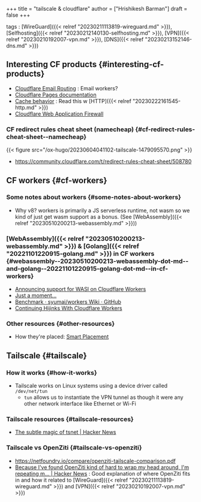 +++
title = "tailscale & cloudflare"
author = ["Hrishikesh Barman"]
draft = false
+++

tags
: [WireGuard]({{< relref "20230211113819-wireguard.md" >}}), [Selfhosting]({{< relref "20230212140130-selfhosting.md" >}}), [VPN]({{< relref "20230210192007-vpn.md" >}}), [DNS]({{< relref "20230213152146-dns.md" >}})


## Interesting CF products {#interesting-cf-products}

-   [Cloudflare Email Routing](https://developers.cloudflare.com/email-routing/) : Email workers?
-   [Cloudflare Pages documentation](https://developers.cloudflare.com/pages/)
-   [Cache behavior](https://developers.cloudflare.com/cache/concepts/cache-behavior/) : Read this w [HTTP]({{< relref "20230222161545-http.md" >}})
-   [Cloudflare Web Application Firewall](https://developers.cloudflare.com/waf/)


### CF redirect rules cheat sheet (namecheap) {#cf-redirect-rules-cheat-sheet--namecheap}

{{< figure src="/ox-hugo/20230604041102-tailscale-1479095570.png" >}}

-   <https://community.cloudflare.com/t/redirect-rules-cheat-sheet/508780>


## CF workers {#cf-workers}


### Some notes about workers {#some-notes-about-workers}

-   Why v8? workers is primarily a JS serverless runtime, not wasm so we kind of just get wasm support as a bonus. (See [WebAssembly]({{< relref "20230510200213-webassembly.md" >}}))


### [WebAssembly]({{< relref "20230510200213-webassembly.md" >}}) &amp; [Golang]({{< relref "20221101220915-golang.md" >}}) in CF workers {#webassembly--20230510200213-webassembly-dot-md--and-golang--20221101220915-golang-dot-md--in-cf-workers}

-   [Announcing support for WASI on Cloudflare Workers](https://blog.cloudflare.com/announcing-wasi-on-workers/)
-   [Just a moment...](https://community.cloudflare.com/t/native-golang-support-for-workers/65896/16)
-   [Benchmark · syumai/workers Wiki · GitHub](https://github.com/syumai/workers/wiki/Benchmark)
-   [Continuing Hijinks With Cloudflare Workers](https://nicholas.cloud/blog/continuing-hijinks-with-cloudflare-workers/)


### Other resources {#other-resources}

-   How they're placed: [Smart Placement](https://blog.cloudflare.com/announcing-workers-smart-placement/)


## Tailscale {#tailscale}


### How it works {#how-it-works}

-   Tailscale works on Linux systems using a device driver called `/dev/net/tun`
    -   `tun` allows us to instantiate the VPN tunnel as though it were any other network interface like Ethernet or Wi-Fi


### Tailscale resources {#tailscale-resources}

-   [The subtle magic of tsnet | Hacker News](https://news.ycombinator.com/item?id=36679763)


### Tailscale vs OpenZiti {#tailscale-vs-openziti}

-   <https://netfoundry.io/compare/openziti-tailscale-comparison.pdf>
-   [Because I've found OpenZiti kind of hard to wrap my head around, I'm repeating m... | Hacker News](https://news.ycombinator.com/item?id=32982844) : Good explanation of where OpenZiti fits in and how it related to [WireGuard]({{< relref "20230211113819-wireguard.md" >}}) and [VPN]({{< relref "20230210192007-vpn.md" >}})
